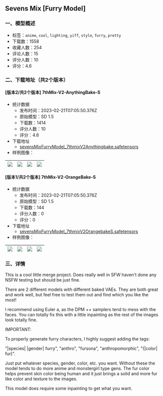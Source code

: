 ## Sevens Mix [Furry Model]
### 一、模型概述

- 标签：`anime`, `cool`, `lighting`, `yiff`, `style`, `furry`, `pretty`
- 下载数：1558
- 收藏人数：254
- 评论人数：15
- 评分人数：10
- 评分：4.6

### 二、下载地址（共2个版本）

#### [版本2/共2个版本] 7thMix-V2-AnythingBake-S

- 统计数据
  - 发布时间：2023-02-21T07:05:50.376Z
  - 原始模型：SD 1.5
  - 下载数：1414
  - 评分人数：10
  - 评分：4.6
- 下载地址
  - [sevensMixFurryModel_7thmixV2Anythingbake.safetensors](https://civitai.com/api/download/models/13268)
- 样例图像：

| <img src="https://image.civitai.com/xG1nkqKTMzGDvpLrqFT7WA/34b0ae1b-dada-44f3-bd43-798677e53b00/width=450/128961.jpeg" /> | <img src="https://image.civitai.com/xG1nkqKTMzGDvpLrqFT7WA/3b764627-5fdb-493a-4cb7-e7478fd7df00/width=450/128960.jpeg" /> | <img src="https://image.civitai.com/xG1nkqKTMzGDvpLrqFT7WA/4803074e-0c82-42b9-8954-a1658b493000/width=450/128959.jpeg" /> | <img src="https://image.civitai.com/xG1nkqKTMzGDvpLrqFT7WA/df89c84c-b393-40d3-cf96-937c6f89ad00/width=450/128958.jpeg" /> |
| ---- | ---- | ---- | ---- |

#### [版本1/共2个版本] 7thMix-V2-OrangeBake-S

- 统计数据
  - 发布时间：2023-02-21T07:05:50.376Z
  - 原始模型：SD 1.5
  - 下载数：144
  - 评分人数：0
  - 评分：0
- 下载地址
  - [sevensMixFurryModel_7thmixV2OrangebakeS.safetensors](https://civitai.com/api/download/models/13367)
- 样例图像：

| <img src="https://image.civitai.com/xG1nkqKTMzGDvpLrqFT7WA/45dd9fbf-e28f-4014-62bc-f78cdd171200/width=450/129264.jpeg" /> | <img src="https://image.civitai.com/xG1nkqKTMzGDvpLrqFT7WA/21d46001-d40f-4449-82ba-21a0ff063a00/width=450/129263.jpeg" /> | <img src="https://image.civitai.com/xG1nkqKTMzGDvpLrqFT7WA/69b3af98-4728-4132-5fd2-6ec93a0bc200/width=450/129262.jpeg" /> | <img src="https://image.civitai.com/xG1nkqKTMzGDvpLrqFT7WA/81a54a84-3570-4a59-5458-7348cb54dd00/width=450/129261.jpeg" /> |
| ---- | ---- | ---- | ---- |


### 三、详情
<p>This is a cool little merge project. Does really well in SFW haven't done any NSFW testing but should be just fine.</p><p>There are 2 different models with different baked VAEs. They are both great and work well, but feel free to test them out and find which you like the most!</p><p></p><p>I recommend using Euler a, as the DPM ++ samplers tend to mess with the faces. You can totally fix this with a little inpainting as the rest of the images look totally fine.</p><p></p><p>IMPORTANT:</p><p>To properly generate furry characters, I highly suggest adding the tags:</p><p>"|species| |gender| furry", "anthro", "fursona", "anthropomorphic", "(|color| fur)".</p><p></p><p>Just put whatever species, gender, color, etc. you want. Without these the model tends to do more anime and monstergirl type gens. The fur color helps prevent skin color being human and it just brings a solid and more fur like color and texture to the images.</p><p></p><p>This model does require some inpainting to get what you want.</p>